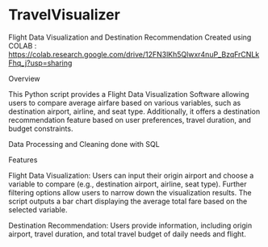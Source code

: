 # TravelVisualizer
Flight Data Visualization and Destination Recommendation
Created using COLAB : https://colab.research.google.com/drive/12FN3lKh5Qlwxr4nuP_BzqFrCNLkFhq_j?usp=sharing 

Overview 

This Python script provides a Flight Data Visualization Software allowing users to compare average airfare based on various variables, such as destination airport, airline, and seat type. Additionally, it offers a destination recommendation feature based on user preferences, travel duration, and budget constraints.

Data Processing and Cleaning done with SQL

Features

Flight Data Visualization:
Users can input their origin airport and choose a variable to compare (e.g., destination airport, airline, seat type).
Further filtering options allow users to narrow down the visualization results.
The script outputs a bar chart displaying the average total fare based on the selected variable.

Destination Recommendation:
Users provide information, including origin airport, travel duration, and total travel budget of daily needs and flight.

